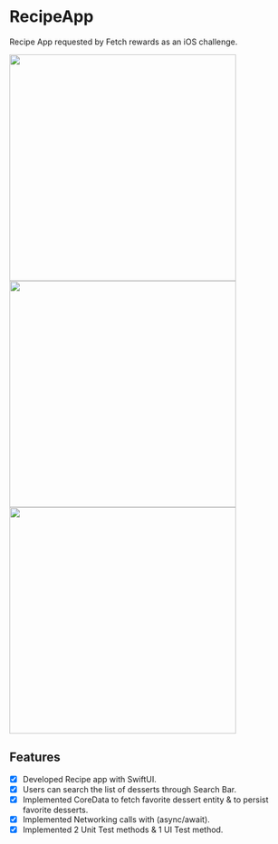 # RecipeApp
 Recipe App requested by Fetch rewards as an iOS challenge.
 
<p align="row">
<img src= "https://media.giphy.com/media/v1.Y2lkPTc5MGI3NjExN3Z6cWl2eDBuM3p2azJzNjJodnpmejluaTcwemdrcGx2ZW5lZHJ5diZlcD12MV9pbnRlcm5hbF9naWZfYnlfaWQmY3Q9Zw/UbvYPCUEfV7etqt8e7/giphy.gif" width="400" >
<img src= "https://media.giphy.com/media/v1.Y2lkPTc5MGI3NjExNmZ1eXQxb2g4OG1odDFybXBhMGZxOGszMzVvYjRwZGo4dWp5ZjhxaiZlcD12MV9pbnRlcm5hbF9naWZfYnlfaWQmY3Q9Zw/QPBASne2OJLdJWmq6l/giphy.gif" width="400" >
<img src= "https://media.giphy.com/media/v1.Y2lkPTc5MGI3NjExZ2o0NjlrOW0yazhtaWxiZXRmZmV5a3kzdnpxeTlva2huaHpnb2w3biZlcD12MV9pbnRlcm5hbF9naWZfYnlfaWQmY3Q9Zw/LUb2efXIqNta13W6mu/giphy.gif" width="400" >
</p>

## Features

- [x] Developed Recipe app with SwiftUI.
- [x] Users can search the list of desserts through Search Bar.
- [x] Implemented CoreData to fetch favorite dessert entity & to persist favorite desserts.
- [x] Implemented Networking calls with (async/await).
- [x] Implemented 2 Unit Test methods & 1 UI Test method. 
